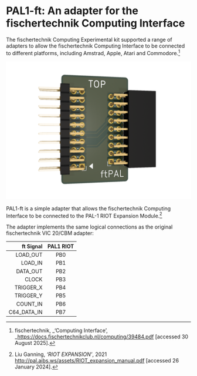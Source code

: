 # PAL1-ft: An adapter for the fischertechnik Computing Interface

The fischertechnik Computing Experimental kit supported a range of adapters to allow the fischertechnik Computing Interface to be connected to different platforms, including Amstrad, Apple, Atari and Commodore.[^1]

![PAL-1 ftPAL gadget render](https://github.com/dimitrit/pal1gadgets/blob/main/ft/docs/figures/ftPAL.png?raw=true)

PAL1-ft is a simple adapter that allows the fischertechnik Computing Interface to be connected to the PAL-1 RIOT Expansion Module.[^2]

The adapter implements the same logical connections as the original fischertechnik VIC 20/CBM adapter:

| ft Signal    | PAL1 RIOT |
|-------------:| :-------: |
| LOAD_OUT     | PB0       |
| LOAD_IN      | PB1       |
| DATA_OUT     | PB2       |
| CLOCK        | PB3       |
| TRIGGER_X    | PB4       |
| TRIGGER_Y    | PB5       |
| COUNT_IN     | PB6       |
| C64_DATA_IN  | PB7       |

[^1]: fischertechnik, _‘Computing Interface’, _<https://docs.fischertechnikclub.nl/computing/39484.pdf> [accessed 30 August 2025].
[^2]: Liu Ganning, _‘RIOT EXPANSION’_, 2021 <http://pal.aibs.ws/assets/RIOT_expansion_manual.pdf> [accessed 26 January 2024].
